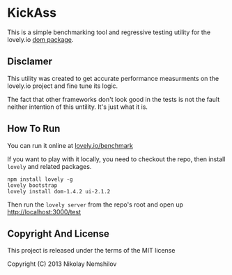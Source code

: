 # KickAss

This is a simple benchmarking tool and regressive testing utility
for the lovely.io [dom package](/packages/dom).


## Disclamer

This utility was created to get accurate performance measurments
on the lovely.io project and fine tune its logic.

The fact that other frameworks don't look good in the tests is
not the fault neither intention of this untility. It's just what it is.


## How To Run

You can run it online at [lovely.io/benchmark](http://lovely.io/benchmark)

If you want to play with it locally, you need to checkout the repo, then
install `lovely` and related packages.

```
npm install lovely -g
lovely bootstrap
lovely install dom-1.4.2 ui-2.1.2
```

Then run the `lovely server` from the repo's root and open up
[http://localhost:3000/test](http://localhost:3000/test)


## Copyright And License

This project is released under the terms of the MIT license

Copyright (C) 2013 Nikolay Nemshilov
